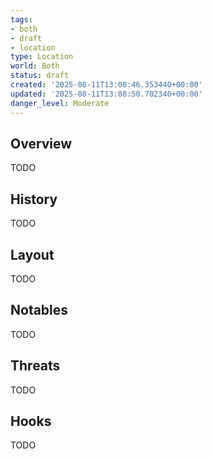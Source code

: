 ```yaml
---
tags:
- both
- draft
- location
type: Location
world: Both
status: draft
created: '2025-08-11T13:08:46.353440+00:00'
updated: '2025-08-11T13:08:50.702340+00:00'
danger_level: Moderate
---
```



## Overview

TODO
## History

TODO
## Layout

TODO
## Notables

TODO
## Threats

TODO
## Hooks

TODO
